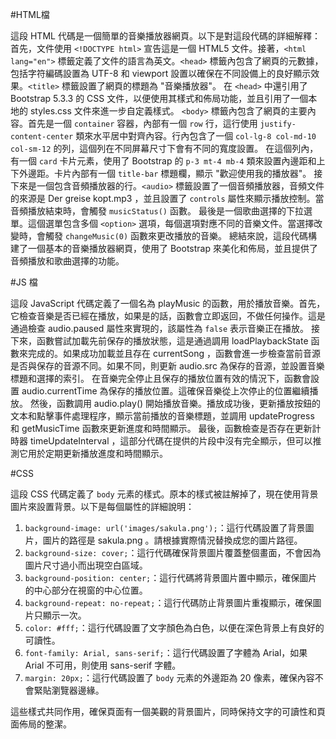 #HTML檔

這段 HTML 代碼是一個簡單的音樂播放器網頁。以下是對這段代碼的詳細解釋：
首先，文件使用 `<!DOCTYPE html>` 宣告這是一個 HTML5 文件。接著，`<html lang="en">` 標籤定義了文件的語言為英文。`<head>` 標籤內包含了網頁的元數據，包括字符編碼設置為 UTF-8 和 viewport 設置以確保在不同設備上的良好顯示效果。`<title>` 標籤設置了網頁的標題為 "音樂播放器"。
在 `<head>` 中還引用了 Bootstrap 5.3.3 的 CSS 文件，以便使用其樣式和佈局功能，並且引用了一個本地的 
styles.css
 文件來進一步自定義樣式。
`<body>` 標籤內包含了網頁的主要內容。首先是一個 `container` 容器，內部有一個 `row` 行，這行使用 `justify-content-center` 類來水平居中對齊內容。行內包含了一個 `col-lg-8 col-md-10 col-sm-12` 的列，這個列在不同屏幕尺寸下會有不同的寬度設置。
在這個列內，有一個 `card` 卡片元素，使用了 Bootstrap 的 `p-3 mt-4 mb-4` 類來設置內邊距和上下外邊距。卡片內部有一個 `title-bar` 標題欄，顯示 "歡迎使用我的播放器"。
接下來是一個包含音頻播放器的行。`<audio>` 標籤設置了一個音頻播放器，音頻文件的來源是 
Der greise kopt.mp3
，並且設置了 `controls` 屬性來顯示播放控制。當音頻播放結束時，會觸發 `musicStatus()` 函數。
最後是一個歌曲選擇的下拉選單。這個選單包含多個 `<option>` 選項，每個選項對應不同的音樂文件。當選擇改變時，會觸發 `changeMusic(0)` 函數來更改播放的音樂。
總結來說，這段代碼構建了一個基本的音樂播放器網頁，使用了 Bootstrap 來美化和佈局，並且提供了音頻播放和歌曲選擇的功能。



#JS 檔

這段 JavaScript 代碼定義了一個名為 
playMusic
 的函數，用於播放音樂。首先，它檢查音樂是否已經在播放，如果是的話，函數會立即返回，不做任何操作。這是通過檢查 
audio.paused
 屬性來實現的，該屬性為 `false` 表示音樂正在播放。
接下來，函數嘗試加載先前保存的播放狀態，這是通過調用 
loadPlaybackState
 函數來完成的。如果成功加載並且存在 
currentSong
，函數會進一步檢查當前音源是否與保存的音源不同。如果不同，則更新 
audio.src
 為保存的音源，並設置音樂標題和選擇的索引。
在音樂完全停止且保存的播放位置有效的情況下，函數會設置 
audio.currentTime
 為保存的播放位置。這確保音樂從上次停止的位置繼續播放。
然後，函數調用 
audio.play()
 開始播放音樂。播放成功後，更新播放按鈕的文本和點擊事件處理程序，顯示當前播放的音樂標題，並調用 
updateProgress
 和 
getMusicTime
 函數來更新進度和時間顯示。
最後，函數檢查是否存在更新計時器 
timeUpdateInterval
，這部分代碼在提供的片段中沒有完全顯示，但可以推測它用於定期更新播放進度和時間顯示。


#CSS

這段 CSS 代碼定義了 `body` 元素的樣式。原本的樣式被註解掉了，現在使用背景圖片來設置背景。以下是每個屬性的詳細說明：
1. `background-image: url('images/sakula.png');`：這行代碼設置了背景圖片，圖片的路徑是 
sakula.png
。請根據實際情況替換成您的圖片路徑。
2. `background-size: cover;`：這行代碼確保背景圖片覆蓋整個畫面，不會因為圖片尺寸過小而出現空白區域。
3. `background-position: center;`：這行代碼將背景圖片置中顯示，確保圖片的中心部分在視窗的中心位置。
4. `background-repeat: no-repeat;`：這行代碼防止背景圖片重複顯示，確保圖片只顯示一次。
5. `color: #fff;`：這行代碼設置了文字顏色為白色，以便在深色背景上有良好的可讀性。
6. `font-family: Arial, sans-serif;`：這行代碼設置了字體為 Arial，如果 Arial 不可用，則使用 sans-serif 字體。
7. `margin: 20px;`：這行代碼設置了 `body` 元素的外邊距為 20 像素，確保內容不會緊貼瀏覽器邊緣。

這些樣式共同作用，確保頁面有一個美觀的背景圖片，同時保持文字的可讀性和頁面佈局的整潔。
